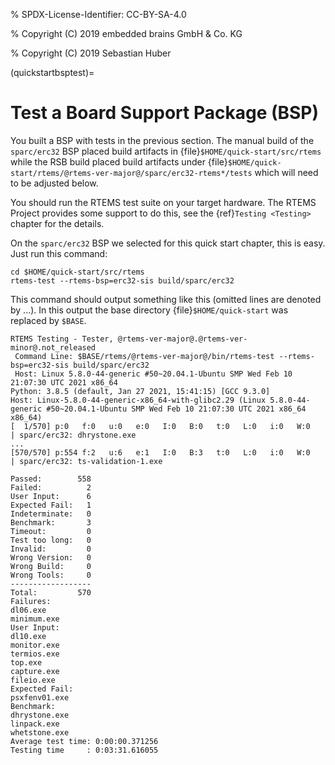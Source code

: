 % SPDX-License-Identifier: CC-BY-SA-4.0

% Copyright (C) 2019 embedded brains GmbH & Co. KG

% Copyright (C) 2019 Sebastian Huber

(quickstartbsptest)=

# Test a Board Support Package (BSP)

You built a BSP with tests in the previous section. The manual build of the
`sparc/erc32` BSP placed build artifacts in {file}`$HOME/quick-start/src/rtems`
while the RSB build placed build artifacts under
{file}`$HOME/quick-start/rtems/@rtems-ver-major@/sparc/erc32-rtems*/tests` which
will need to be adjusted below.

You should run the RTEMS test suite on your target hardware. The RTEMS Project
provides some support to do this, see the {ref}`Testing <Testing>` chapter for
the details.

On the `sparc/erc32` BSP we selected for this quick start chapter, this is
easy. Just run this command:

```none
cd $HOME/quick-start/src/rtems
rtems-test --rtems-bsp=erc32-sis build/sparc/erc32
```

This command should output something like this (omitted lines are denoted by
...). In this output the base directory {file}`$HOME/quick-start` was replaced
by `$BASE`.

```none
RTEMS Testing - Tester, @rtems-ver-major@.@rtems-ver-minor@.not_released
 Command Line: $BASE/rtems/@rtems-ver-major@/bin/rtems-test --rtems-bsp=erc32-sis build/sparc/erc32
 Host: Linux 5.8.0-44-generic #50~20.04.1-Ubuntu SMP Wed Feb 10 21:07:30 UTC 2021 x86_64
Python: 3.8.5 (default, Jan 27 2021, 15:41:15) [GCC 9.3.0]
Host: Linux-5.8.0-44-generic-x86_64-with-glibc2.29 (Linux 5.8.0-44-generic #50~20.04.1-Ubuntu SMP Wed Feb 10 21:07:30 UTC 2021 x86_64 x86_64)
[  1/570] p:0   f:0   u:0   e:0   I:0   B:0   t:0   L:0   i:0   W:0   | sparc/erc32: dhrystone.exe
...
[570/570] p:554 f:2   u:6   e:1   I:0   B:3   t:0   L:0   i:0   W:0   | sparc/erc32: ts-validation-1.exe

Passed:        558
Failed:          2
User Input:      6
Expected Fail:   1
Indeterminate:   0
Benchmark:       3
Timeout:         0
Test too long:   0
Invalid:         0
Wrong Version:   0
Wrong Build:     0
Wrong Tools:     0
------------------
Total:         570
Failures:
dl06.exe
minimum.exe
User Input:
dl10.exe
monitor.exe
termios.exe
top.exe
capture.exe
fileio.exe
Expected Fail:
psxfenv01.exe
Benchmark:
dhrystone.exe
linpack.exe
whetstone.exe
Average test time: 0:00:00.371256
Testing time     : 0:03:31.616055
```

